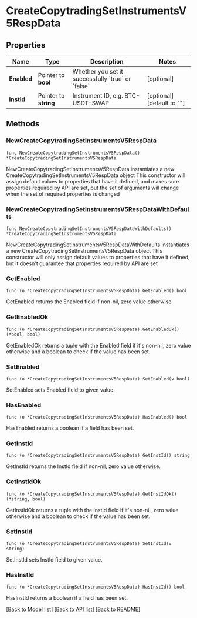 # CreateCopytradingSetInstrumentsV5RespData

## Properties

Name | Type | Description | Notes
------------ | ------------- | ------------- | -------------
**Enabled** | Pointer to **bool** | Whether you set it successfully   &#x60;true&#x60; or &#x60;false&#x60; | [optional] 
**InstId** | Pointer to **string** | Instrument ID, e.g. BTC-USDT-SWAP | [optional] [default to ""]

## Methods

### NewCreateCopytradingSetInstrumentsV5RespData

`func NewCreateCopytradingSetInstrumentsV5RespData() *CreateCopytradingSetInstrumentsV5RespData`

NewCreateCopytradingSetInstrumentsV5RespData instantiates a new CreateCopytradingSetInstrumentsV5RespData object
This constructor will assign default values to properties that have it defined,
and makes sure properties required by API are set, but the set of arguments
will change when the set of required properties is changed

### NewCreateCopytradingSetInstrumentsV5RespDataWithDefaults

`func NewCreateCopytradingSetInstrumentsV5RespDataWithDefaults() *CreateCopytradingSetInstrumentsV5RespData`

NewCreateCopytradingSetInstrumentsV5RespDataWithDefaults instantiates a new CreateCopytradingSetInstrumentsV5RespData object
This constructor will only assign default values to properties that have it defined,
but it doesn't guarantee that properties required by API are set

### GetEnabled

`func (o *CreateCopytradingSetInstrumentsV5RespData) GetEnabled() bool`

GetEnabled returns the Enabled field if non-nil, zero value otherwise.

### GetEnabledOk

`func (o *CreateCopytradingSetInstrumentsV5RespData) GetEnabledOk() (*bool, bool)`

GetEnabledOk returns a tuple with the Enabled field if it's non-nil, zero value otherwise
and a boolean to check if the value has been set.

### SetEnabled

`func (o *CreateCopytradingSetInstrumentsV5RespData) SetEnabled(v bool)`

SetEnabled sets Enabled field to given value.

### HasEnabled

`func (o *CreateCopytradingSetInstrumentsV5RespData) HasEnabled() bool`

HasEnabled returns a boolean if a field has been set.

### GetInstId

`func (o *CreateCopytradingSetInstrumentsV5RespData) GetInstId() string`

GetInstId returns the InstId field if non-nil, zero value otherwise.

### GetInstIdOk

`func (o *CreateCopytradingSetInstrumentsV5RespData) GetInstIdOk() (*string, bool)`

GetInstIdOk returns a tuple with the InstId field if it's non-nil, zero value otherwise
and a boolean to check if the value has been set.

### SetInstId

`func (o *CreateCopytradingSetInstrumentsV5RespData) SetInstId(v string)`

SetInstId sets InstId field to given value.

### HasInstId

`func (o *CreateCopytradingSetInstrumentsV5RespData) HasInstId() bool`

HasInstId returns a boolean if a field has been set.


[[Back to Model list]](../README.md#documentation-for-models) [[Back to API list]](../README.md#documentation-for-api-endpoints) [[Back to README]](../README.md)


